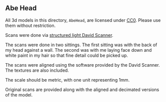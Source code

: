 Abe Head
---

All 3d models in this directory, `AbeHead`, are licensed under [CC0](https://creativecommons.org/publicdomain/zero/1.0/).  Please use them without restriction.

Scans were done via [structured light David Scanner](http://www8.hp.com/us/en/campaign/3Dscanner/overview.html).

The scans were done in two sittings.  The first sitting was with the back of my head against a wall.  The second was with me laying face down and white paint in my
hair so that fine detail could be picked up.

The scans were aligned using the software provided by the David Scanner.  The textures are also included.

The scale should be metric, with one unit representing 1mm.

Original scans are provided along with the aligned and decimated versions of the model.

